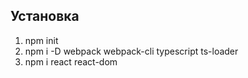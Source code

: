 ## Установка
1. npm init
2. npm i -D webpack webpack-cli typescript ts-loader
3. npm i react react-dom
